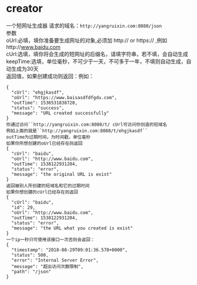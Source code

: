 # creator
一个短网址生成器
请求的域名：``http://yangruixin.com:8080/json``</br>
参数</br>
oUrl:必填，填你准备要生成网址的对象,必须加 http:// or https:// ,例如http://www.baidu.com </br>
cUrl:选填，填你将会生成的短网址的后缀名，请填字符串，若不填，会自动生成</br>
keepTime:选填，单位毫秒，不可少于一天，不可多于一年，不填则自动生成，自动生成为30天</br>
返回值，如果创建成功则返回：例如：</br>
```
{
  "cUrl": "ehgjkasdf",
  "oUrl": "https://www.baisasdfdfgdu.com",
  "outTime": 1536531838720,
  "status": "success",
  "message": "URL created successfully"
}
你通过访问``http://yangruixin.com:8080/t/ cUrl可访问你创造的短域名
例如上面的就是``http://yangruixin.com:8080/t/ehgjkasdf``
outTime为过期时间，为时间戳，单位毫秒
如果你所想创建的oUrl已经存在则返回
{
  "cUrl": "baidu",
  "oUrl": "http://www.baidu.com",
  "outTime": 1538122931204,
  "status": "error",
  "message": "the original URL is exist"
}
返回被别人所创建的短域名和它的过期时间
如果你想创建的cUrl已经存在则返回
{
  "cUrl": "baidu",
  "id": 29,
  "oUrl": "http://www.baidu.com",
  "outTime": 1538122931204,
  "status": "error",
  "message": "the URL what you created is exist"
}
一个ip一秒只可使用该接口一次否则会返回：
{
  "timestamp": "2018-08-29T09:01:36.578+0000",
  "status": 500,
  "error": "Internal Server Error",
  "message": "超出访问次数限制",
  "path": "/json"
}
